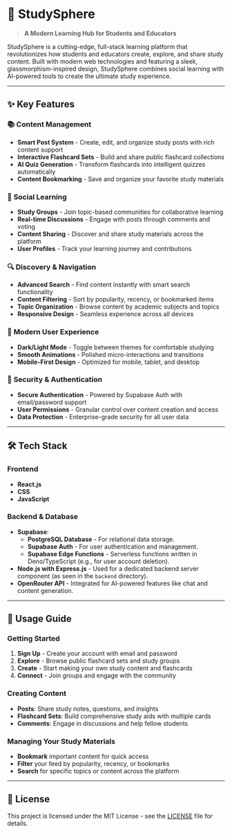 # 🌟 StudySphere

> **A Modern Learning Hub for Students and Educators**

StudySphere is a cutting-edge, full-stack learning platform that revolutionizes how students and educators create, explore, and share study content. Built with modern web technologies and featuring a sleek, glassmorphism-inspired design, StudySphere combines social learning with AI-powered tools to create the ultimate study experience.

---

## ✨ Key Features

### 📚 **Content Management**
- **Smart Post System** - Create, edit, and organize study posts with rich content support
- **Interactive Flashcard Sets** - Build and share public flashcard collections
- **AI Quiz Generation** - Transform flashcards into intelligent quizzes automatically
- **Content Bookmarking** - Save and organize your favorite study materials

### 🤝 **Social Learning**
- **Study Groups** - Join topic-based communities for collaborative learning
- **Real-time Discussions** - Engage with posts through comments and voting
- **Content Sharing** - Discover and share study materials across the platform
- **User Profiles** - Track your learning journey and contributions

### 🔍 **Discovery & Navigation**
- **Advanced Search** - Find content instantly with smart search functionality
- **Content Filtering** - Sort by popularity, recency, or bookmarked items
- **Topic Organization** - Browse content by academic subjects and topics
- **Responsive Design** - Seamless experience across all devices

### 🎨 **Modern User Experience**
- **Dark/Light Mode** - Toggle between themes for comfortable studying
- **Smooth Animations** - Polished micro-interactions and transitions
- **Mobile-First Design** - Optimized for mobile, tablet, and desktop

### 🔐 **Security & Authentication**
- **Secure Authentication** - Powered by Supabase Auth with email/password support
- **User Permissions** - Granular control over content creation and access
- **Data Protection** - Enterprise-grade security for all user data

---

## 🛠️ Tech Stack

### **Frontend**
- **React.js**
- **CSS** 
- **JavaScript**

### **Backend & Database**
* **Supabase**:
  * **PostgreSQL Database** - For relational data storage.
  * **Supabase Auth** - For user authentication and management.
  * **Supabase Edge Functions** - Serverless functions written in Deno/TypeScript (e.g., for user account deletion).
* **Node.js with Express.js** - Used for a dedicated backend server component (as seen in the `backend` directory).
* **OpenRouter API** - Integrated for AI-powered features like chat and content generation.

---

## 📖 Usage Guide

### **Getting Started**
1. **Sign Up** - Create your account with email and password
2. **Explore** - Browse public flashcard sets and study groups
3. **Create** - Start making your own study content and flashcards
4. **Connect** - Join groups and engage with the community

### **Creating Content**
- **Posts**: Share study notes, questions, and insights
- **Flashcard Sets**: Build comprehensive study aids with multiple cards
- **Comments**: Engage in discussions and help fellow students

### **Managing Your Study Materials**
- **Bookmark** important content for quick access
- **Filter** your feed by popularity, recency, or bookmarks
- **Search** for specific topics or content across the platform

---

## 📄 License

This project is licensed under the MIT License - see the [LICENSE](LICENSE) file for details.




